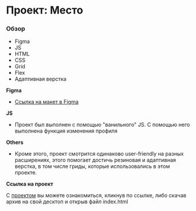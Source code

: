 # Проект: Место

### Обзор

* Figma
* JS
* HTML
* CSS
* Grid
* Flex
* Адаптивная верстка

**Figma**

* [Ссылка на макет в Figma](https://www.figma.com/file/2cn9N9jSkmxD84oJik7xL7/JavaScript.-Sprint-4?node-id=0%3A1)

**JS**

* Проект был выполнен с помощью "ванильного" JS. С помощью него выполнена функция изменения профиля

**Others**

* Кроме этого, проект смотрится одинаково user-friendly на разных расширениях, этого помогает достичь резиновая и адаптивная верстка, в том числе гриды, которые использовались в этом проекте.

**Ссылка на проект**

С [проектом](https://krstnee.github.io/mesto/) вы можете ознакомиться, кликнув по ссылке, либо скачав архив на свой десктоп и открыв файл index.html



